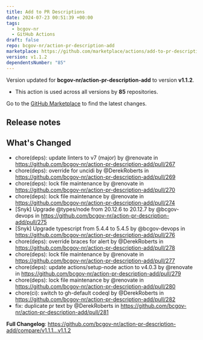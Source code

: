 ```yaml
---
title: Add to PR Descriptions
date: 2024-07-23 00:51:39 +00:00
tags:
  - bcgov-nr
  - GitHub Actions
draft: false
repo: bcgov-nr/action-pr-description-add
marketplace: https://github.com/marketplace/actions/add-to-pr-descriptions
version: v1.1.2
dependentsNumber: "85"
---
```



Version updated for **bcgov-nr/action-pr-description-add** to version **v1.1.2**.
- This action is used across all versions by **85** repositories.

Go to the [GitHub Marketplace](https://github.com/marketplace/actions/add-to-pr-descriptions) to find the latest changes.

## Release notes

## What's Changed
* chore(deps): update linters to v7 (major) by @renovate in https://github.com/bcgov-nr/action-pr-description-add/pull/267
* chore(deps): override for uncidi by @DerekRoberts in https://github.com/bcgov-nr/action-pr-description-add/pull/269
* chore(deps): lock file maintenance by @renovate in https://github.com/bcgov-nr/action-pr-description-add/pull/270
* chore(deps): lock file maintenance by @renovate in https://github.com/bcgov-nr/action-pr-description-add/pull/274
* [Snyk] Upgrade @types/node from 20.12.6 to 20.12.7 by @bcgov-devops in https://github.com/bcgov-nr/action-pr-description-add/pull/275
* [Snyk] Upgrade typescript from 5.4.4 to 5.4.5 by @bcgov-devops in https://github.com/bcgov-nr/action-pr-description-add/pull/276
* chore(deps): override braces for alert by @DerekRoberts in https://github.com/bcgov-nr/action-pr-description-add/pull/278
* chore(deps): lock file maintenance by @renovate in https://github.com/bcgov-nr/action-pr-description-add/pull/277
* chore(deps): update actions/setup-node action to v4.0.3 by @renovate in https://github.com/bcgov-nr/action-pr-description-add/pull/279
* chore(deps): lock file maintenance by @renovate in https://github.com/bcgov-nr/action-pr-description-add/pull/280
* chore(ci): switch to gh-default codeql by @DerekRoberts in https://github.com/bcgov-nr/action-pr-description-add/pull/282
* fix: duplicate pr text by @DerekRoberts in https://github.com/bcgov-nr/action-pr-description-add/pull/281


**Full Changelog**: https://github.com/bcgov-nr/action-pr-description-add/compare/v1.1.1...v1.1.2
